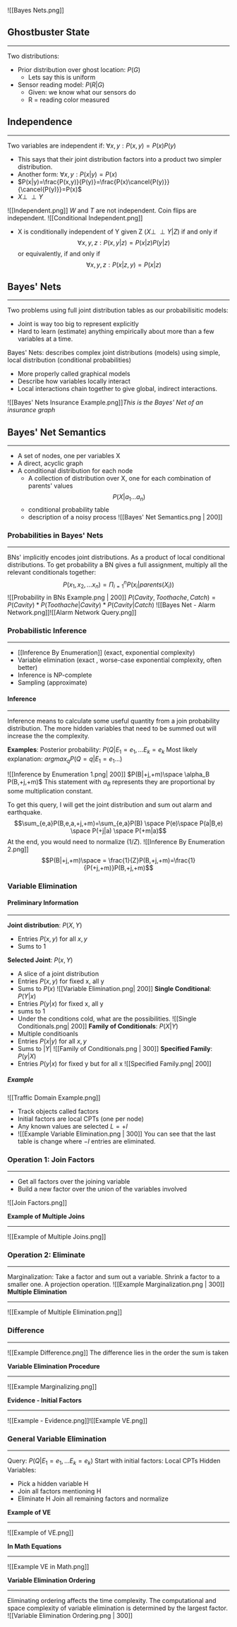 ![[Bayes Nets.png]]
## Ghostbuster State
___
Two distributions:
- Prior distribution over ghost location: $P(G)$
	- Lets say this is uniform 
- Sensor reading model: $P(R|G)$
	- Given: we know what our sensors do
	- R = reading color measured

## Independence
_____
Two variables are independent if: $\forall x,y:P(x,y)=P(x)P(y)$
- This says that their joint distribution factors into a product two simpler distribution.
- Another form: $\forall x,y :P(x|y) = P(x)$
- $P(x|y)=\frac{P(x,y)}{P(y)}=\frac{P(x)\cancel{P(y)}}{\cancel{P(y)}}=P(x)$
- $X\perp \!\!\! \perp Y$

![[Independent.png]]
$W$ and $T$ are not independent. Coin flips are independent.
![[Conditional Independent.png]]
- X is conditionally independent of Y given Z ($X\perp \!\!\! \perp Y|Z$) if and only if $$\forall x,y,z:P(x,y|z)=P(x|z)P(y|z)$$ or equivalently, if and only if $$\forall x,y,z:P(x|z,y)=P(x|z)$$

## Bayes' Nets
____
Two problems using full joint distribution tables as our probabilisitic models:
- Joint is way too big to represent explicitly
- Hard to learn (estimate) anything empirically about more than a few variables at a time.

Bayes' Nets: describes complex joint distributions (models) using simple, local distribution (conditional probabilities)
- More properly called graphical models
- Describe how variables locally interact
- Local interactions chain together to give global, indirect interactions.

![[Bayes' Nets Insurance Example.png]]*This is the Bayes' Net of an insurance graph*

## Bayes' Net Semantics
____
- A set of nodes, one per variables X
- A direct, acyclic graph 
- A conditional distribution for each node
	- A collection of distribution over X, one for each combination of parents' values $$P(X|a_1...a_n)$$
	- conditional probability table
	- description of a noisy process
![[Bayes' Net Semantics.png | 200]]
### Probabilities in Bayes' Nets 
_____
BNs' implicitly encodes joint distributions. As a product of local conditional distributions. To get probability a BN gives a full assignment, multiply all the relevant conditionals together:
$$P(x_1,x_2,...x_n)=\Pi_{i=1}^{n}P(x_i|parents(X_i))$$![[Probability in BNs Example.png | 200]]
$P(Cavity, Toothache, Catch)=P(Cavity) * P(Toothache|Cavity)* P(Cavity|Catch)$
![[Bayes Net - Alarm Network.png]]![[Alarm Network Query.png]]

### Probabilistic Inference
____
- [[Inference By Enumeration]] (exact, exponential complexity)
- Variable elimination (exact , worse-case exponential complexity, often better)
- Inference is NP-complete
- Sampling (approximate)

#### Inference
____
Inference means to calculate some useful quantity from a join probability distribution. The more hidden variables that need to be summed out will increase the the complexity. 

**Examples**: 
Posterior probability: $P(Q|E_1=e_1,...E_k=e_k$
Most likely explanation: $argmax_q P(Q=q|E_1=e_1...)$

![[Inference by Enumeration 1.png| 200]]
$P(B|+j,+m)\space  \alpha_B P(B,+j,+m)$  This statement with $\alpha _B$ represents they are proportional by some multiplication constant. 

To get this query, I will get the joint distribution and sum out alarm and earthquake. 
$$\sum_{e,a}P(B,e,a,+j,+m)=\sum_{e,a}P(B) \space P(e)\space P(a|B,e) \space P(+j|a) \space P(+m|a)$$
At the end, you would need to normalize ($1/Z$). 
![[Inference By Enumeration 2.png]]
$$P(B|+j,+m)\space = \frac{1}{Z}P(B,+j,+m)=\frac{1}{P(+j,+m)}P(B,+j,+m)$$

### Variable Elimination

#### Preliminary Information
____
**Joint distribution**: $P(X,Y)$
- Entries $P(x,y)$ for all $x,y$
- Sums to 1

**Selected Joint**: $P(x,Y)$
- A slice of a joint distribution
- Entries $P(x,y)$ for fixed x, all y
- Sums to $P(x)$
![[Variable Elimination.png| 200]]
**Single Conditional**: $P(Y|x)$
- Entries $P(y|x)$ for fixed x, all y
- sums to 1
- Under the conditions cold, what are the possibilities. 
![[Single Conditionals.png| 200]]
**Family of Conditionals**: $P(X|Y)$
- Multiple conditioanls
- Entries $P(x|y)$ for all $x,y$
- Sums to $|Y|$
![[Family of Conditionals.png | 300]]
**Specified Family**: $P(y | X)$
- Entries $P(y|x)$ for fixed y but for all x
![[Specified Family.png| 200]]
##### Example
![[Traffic Domain Example.png]]
- Track objects called factors
- Initial factors are local CPTs (one per node)
- Any known values are selected $L=+l$
- ![[Example Variable Elimination.png | 300]] You can see that the last table is change where $-l$ entries are eliminated. 

### Operation 1: Join Factors
____
- Get all factors over the joining variable
- Build a new factor over the union of the variables involved

![[Join Factors.png]]

**Example of Multiple Joins**
___
![[Example of Multiple Joins.png]]

### Operation 2: Eliminate
____
Marginalization: Take a factor and sum out a variable. Shrink a factor to a smaller one. A projection operation. 
![[Example Marginalization.png | 300]]
**Multiple Elimination**
____
![[Example of Multiple Elimination.png]]

### Difference
____
![[Example Difference.png]]
The difference lies in the order the sum is taken

**Variable Elimination Procedure** 
______
![[Example Marginalizing.png]]

**Evidence - Initial Factors**
____
![[Example - Evidence.png]]![[Example VE.png]]


### General Variable Elimination
______
Query: $P(Q|E_1=e_1,...E_k=e_k)$
Start with initial factors: Local CPTs
Hidden Variables:
- Pick a hidden variable H
- Join all factors mentioning H
- Eliminate H
Join all remaining factors and normalize

**Example of VE**
______
![[Example of VE.png]]

**In Math Equations**
_____
![[Example VE in Math.png]]

**Variable Elimination Ordering**
____
Eliminating ordering affects the time complexity. The computational and space complexity of variable elimination is determined by the largest factor. 
![[Variable Elimination Ordering.png | 300]]

